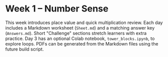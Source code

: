 # Week 1 – Number Sense

This week introduces place value and quick multiplication review.
Each day includes a Markdown worksheet (`Sheet.md`) and a matching answer key (`Answers.md`).
Short "Challenge" sections stretch learners with extra practice.
Day 3 has an optional Colab notebook, `tower_blocks.ipynb`, to explore loops.
PDFs can be generated from the Markdown files using the future build script.
